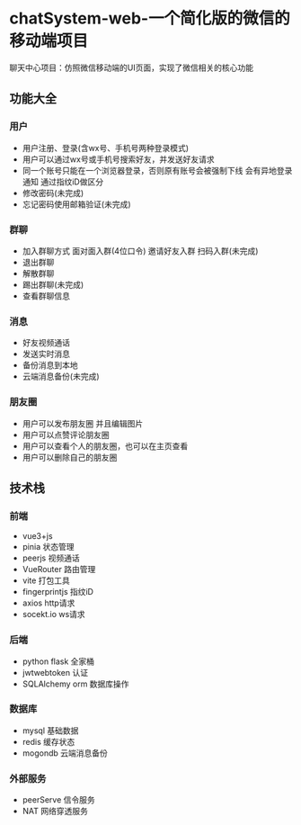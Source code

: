 # chatSystem-web-一个简化版的微信的移动端项目
聊天中心项目：仿照微信移动端的UI页面，实现了微信相关的核心功能

## 功能大全
### 用户
+ 用户注册、登录(含wx号、手机号两种登录模式)
+ 用户可以通过wx号或手机号搜索好友，并发送好友请求
+ 同一个账号只能在一个浏览器登录，否则原有账号会被强制下线 会有异地登录通知 通过指纹iD做区分
+ 修改密码(未完成)
+ 忘记密码使用邮箱验证(未完成)
### 群聊
+ 加入群聊方式 面对面入群(4位口令) 邀请好友入群 扫码入群(未完成)
+ 退出群聊
+ 解散群聊
+ 踢出群聊(未完成)
+ 查看群聊信息
### 消息
+ 好友视频通话
+ 发送实时消息
+ 备份消息到本地
+ 云端消息备份(未完成)
### 朋友圈
+ 用户可以发布朋友圈 并且编辑图片
+ 用户可以点赞评论朋友圈
+ 用户可以查看个人的朋友圈，也可以在主页查看
+ 用户可以删除自己的朋友圈
## 技术栈
### 前端
+ vue3+js
+ pinia 状态管理
+ peerjs 视频通话
+ VueRouter 路由管理
+ vite 打包工具
+ fingerprintjs 指纹iD
+ axios http请求
+ socekt.io ws请求
### 后端
+ python flask 全家桶
+ jwtwebtoken 认证
+ SQLAlchemy orm 数据库操作
### 数据库
+ mysql 基础数据
+ redis 缓存状态
+ mogondb 云端消息备份
### 外部服务
+ peerServe 信令服务
+ NAT 网络穿透服务
